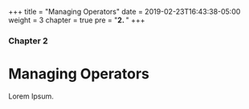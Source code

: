 +++
title = "Managing Operators"
date = 2019-02-23T16:43:38-05:00
weight = 3
chapter = true
pre = "<b>2. </b>"
+++

### Chapter 2

# Managing Operators

Lorem Ipsum.